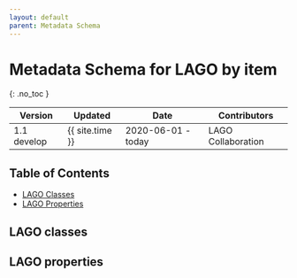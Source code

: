 ```yaml
---
layout: default
parent: Metadata Schema
---
```


# Metadata Schema for LAGO by item
{: .no_toc }

|Version| Updated | Date |Contributors|
|-------|---------|------|------------|
| 1.1 develop | {{ site.time }} | 2020-06-01 - today | LAGO Collaboration |


<script src="https://code.jquery.com/jquery-3.2.1.min.js"></script>
<script>
function itemnize_json( json, context ) { 
  var html ='';
  if ( typeof(json) === 'string' ) {
    var element = json.split(':');
    var innid = element[0];
    var vocab = "@vocab";
    if (element.length == 2) {
        innid = element[1];
        vocab = element[0];
    };
    var contexturl = context[vocab];
    if ( vocab == "lago" ) {
      contexturl = '';  
    };
    html = '<li><a href="#'+ contexturl + innid +'">'+ json +'</a></li>';
  } else {
    if ( !Array.isArray(json) ) {
      var json_aux = [];
      json_aux.push(json);
      json = json_aux;
    };
    for (j=0; j<=json.length-1; j++) {
      var inner_json = json[j];
      if ( ! typeof(json) === 'string' ) {
      	if ("@id" in json[j]) {
          inner_json = json[j]["@id"];
        };
      };
      html = html + '<li>'+ itemnize_json(inner_json, context) +'</li>';
    };
  };
  return html;
};
$().ready(function(){
  $.getJSON( "/DMP/schema/lagoSchema.jsonld", function( data ) { 
      var graphelements = data["@graph"];
      for (i=0; i<=graphelements.length-1; i++) {
        if ("@id" in graphelements[i]) { 
	  var id = graphelements[i]["@id"].split(':')[1];
	  var indexhtml = '<li><a href="#'+id+'"><strong>'+id+'</strong></a></li>';
	  var headerhtml = '<h5 id="'+id+'"><a href="#'+id+'" class="anchor-heading" aria-labelledby="'+id+'"><svg viewBox="0 0 16 16" aria-hidden="true"><use xlink:href="#svg-link"></use></svg></a><strong>'+id+'</strong></h5>';
	  if ("comment" in graphelements[i]) {
	    headerhtml = headerhtml + '  <p>'+ graphelements[i]["comment"][0]["@value"] +'</p>';
	  };
	  if ("dcat:domain" in graphelements[i]) {
            $('#iproperties').append(indexhtml);
	    $('#properties').append(headerhtml);
	    var table = '<table class="grid" style="width: 100%"> 
			    <colgroup> 
				<col width="33%" /> 
				<col width="33%" />
				<col width="33%" />
			    </colgroup>
			    <thead>
				<tr class="header">
				    <th>"@type"</th>
				    <th>"dcat:domain"</th>
				    <th>"dcat:range"</th>
				</tr>
			    </thead>
			    <tbody>
				<tr>
				  <td>'+ itemnize_json(graphelements[i]["@type"] , data["@context"]) +'</td>
				  <td>'+ itemnize_json(graphelements[i]["dcat:domain"] , data["@context"]) +' </td>
				  <td>'+ itemnize_json(graphelements[i]["dcat:range"] , data["@context"]) +'</td>
				</tr>
			    </tbody>
			</table>';
		$('#properties').append(table);				  
	  } else {
	    $('#iclasses').append(indexhtml);
	    $('#classes').append(headerhtml);		
	  };
	};
      };		
    });
});
</script>

## Table of Contents

* [LAGO Classes](#lago-classes)
	<div id="iclasses"></div>
* [LAGO Properties](#lago-properties)
	<div id="iproperties"></div>

## LAGO classes

<div id="classes"></div>

## LAGO properties

<div id="properties"></div>




